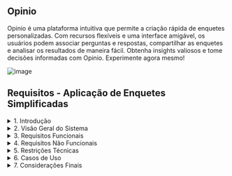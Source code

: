 ## Opinio

Opinio é uma plataforma intuitiva que permite a criação rápida de enquetes personalizadas. Com recursos flexíveis e uma interface amigável, os usuários podem associar perguntas e respostas, compartilhar as enquetes e analisar os resultados de maneira fácil. Obtenha insights valiosos e tome decisões informadas com Opinio. Experimente agora mesmo!

![image](https://github.com/Evandromck/sonic-meet-main/assets/64655153/cbf0b65f-d30b-467e-b2e9-25f3cc6d3253)

## Requisitos - Aplicação de Enquetes Simplificadas

<details>
<summary>1. Introdução</summary>

<br/>

-   1.1 Objetivo
     -   Criar uma aplicação de enquetes onde os usuários possam criar suas próprias enquetes e associar perguntas e respostas.
-   1.2 Escopo
     -   Desenvolver uma aplicação que permita aos usuários criar, editar, excluir e compartilhar enquetes, associando perguntas e respostas..
-   1.3 Definições, acrônimos e abreviações
     -   Definir os termos, acrônimos e abreviações utilizados ao longo da documentação, a fim de facilitar a compreensão do projeto e evitar ambiguidades.
</details>



<details>
<summary>2. Visão Geral do Sistema</summary>

<br/>

-   2.1 Descrição do Sistema
     -   Fornecer uma descrição concisa do sistema de enquetes simplificadas, destacando sua finalidade, principais características e funcionalidades.
-   2.2 Funcionalidades Principais
     -   Destacar de forma resumida as principais funcionalidades da aplicação de enquetes simplificadas, como criar enquetes, associar perguntas e respostas, compartilhar enquetes, responder a enquetes e visualizar resultados.
-   2.3 Público-alvo
     -   Identificar de forma sucinta o público-alvo da aplicação de enquetes simplificadas, como usuários em geral, profissionais de pesquisa, equipes de marketing, entre outros.
-   2.4 Plataformas Suportadas
     -   Enumerar de maneira concisa as plataformas nas quais a aplicação de enquetes simplificadas será suportada, como web, dispositivos móveis (iOS e Android) e possíveis sistemas operacionais compatíveis. 
</details>



<details>
<summary>3. Requisitos Funcionais</summary>

<br/>

-   3.1 Registro de Usuário
     -   Implementar um processo de registro de usuário que permita aos usuários criar uma conta na aplicação, fornecendo informações básicas, como nome, e-mail e senha.
-   3.2 Criação de Enquete
     -   Permitir que os usuários criem suas próprias enquetes, fornecendo um formulário onde eles possam inserir o título da enquete, as perguntas e as opções de resposta.
-   3.3 Associação de Perguntas e Respostas
     -   Possibilitar que os usuários associem perguntas às enquetes criadas e forneçam opções de resposta para cada pergunta.
-   3.4 Edição de Enquete
     -   Permitir que os usuários editem as enquetes que criaram, possibilitando a modificação do título, das perguntas e das opções de resposta.  
-   3.5 Exclusão de Enquete
     -   Dar aos usuários a opção de excluir as enquetes que criaram, removendo-as permanentemente do sistema. 
-   3.6 Compartilhamento de Enquete
     -   Facilitar o compartilhamento das enquetes com outras pessoas, permitindo que os usuários gerem links ou compartilhem nas redes sociais.     
-   3.7 Resposta às Enquetes
     -   Permitir que os usuários respondam às enquetes criadas por outros usuários, selecionando as opções de resposta disponíveis. 
-   3.8 Visualização de Resultados
     -   Apresentar aos usuários os resultados das enquetes, exibindo estatísticas e gráficos que mostram a distribuição das respostas. 
</details>


<details>
<summary>4. Requisitos Não Funcionais</summary>

<br/>

-   4.1 Interface de Usuário
     -   Desenvolver uma interface de usuário intuitiva e amigável que permita aos usuários interagirem facilmente com a aplicação de enquetes.
-   4.2 Segurança
     -   Implementar medidas de segurança para proteger os dados dos usuários, como autenticação de usuários, criptografia de dados sensíveis e prevenção de ataques.
-   4.3 Desempenho
     -   Garantir que a aplicação de enquetes tenha um bom desempenho, com tempos de resposta rápidos e capacidade de lidar com um grande número de usuários simultaneamente.
-   4.4 Disponibilidade
     -   Assegurar que a aplicação de enquetes esteja disponível e acessível aos usuários de forma contínua, com um mínimo de tempo de inatividade planejado. 
-   4.5 Manutenibilidade
     -   Desenvolver a aplicação de enquetes de forma modular e bem documentada, facilitando a manutenção e o suporte contínuo. 
-   4.6 Internacionalização
     -   Permitir que a aplicação de enquetes seja facilmente adaptável para suportar diferentes idiomas e localizações, atendendo a um público global.    

</details>


<details>
<summary>5. Restrições Técnicas</summary>

<br/>

-   5.1 Tecnologias Utilizadas
     -   Definir as principais tecnologias a serem utilizadas no desenvolvimento da aplicação de enquetes, como NestJS, TypeORM, ReactJS, PostgreSQL, Swagger, Material-UI, entre outras.
-   5.2 Integrações Externas
     -   Identificar as integrações externas necessárias para o funcionamento da aplicação de enquetes, como integração com serviços de autenticação, APIs de envio de e-mail ou compartilhamento em redes sociais.
-   5.3 Requisitos de Hardwar
     -   Especificar os requisitos mínimos de hardware necessários para executar a aplicação de enquetes, como capacidade de processamento, memória e armazenamento.
-   5.4 Requisitos de Software
     -   Listar os requisitos de software necessários para executar a aplicação de enquetes, como sistema operacional, versões específicas de navegadores, frameworks e bibliotecas.  

</details>


<details>
<summary>6. Casos de Uso</summary>

<br/>

-   6.1 Caso de Uso 1: Registro de Usuário
     -   Permitir que um usuário se registre na aplicação, fornecendo as informações necessárias, como nome, e-mail e senha.
-   6.2 Caso de Uso 2: Criação de Enquete
     -   Permitir que um usuário crie uma nova enquete, inserindo um título e adicionando perguntas e opções de resposta.
-   6.3 Caso de Uso 3: Associação de Perguntas e Respostas
     -   Possibilitar que um usuário associe perguntas às enquetes criadas e adicione opções de resposta para cada pergunta.
-   6.4 Caso de Uso 4: Edição de Enquete
     -   Permitir que um usuário edite uma enquete existente, alterando o título, adicionando ou removendo perguntas e opções de resposta.
-   6.5 Caso de Uso 5: Exclusão de Enquete 
     -   Dar ao usuário a capacidade de excluir uma enquete que ele tenha criado, removendo-a permanentemente do sistema.
-   6.6 Caso de Uso 6: Compartilhamento de Enquete
     -   Possibilitar que um usuário compartilhe uma enquete com outras pessoas, seja gerando um link de compartilhamento ou por meio de integrações com redes sociais.
-   6.7 Caso de Uso 7: Resposta às Enquetes
     -   Permitir que os usuários respondam às enquetes disponíveis, selecionando as opções de resposta desejadas.
-   6.8 Caso de Uso 8: Visualização de Resultados
     -   Apresentar aos usuários os resultados das enquetes, exibindo estatísticas e gráficos que demonstram a distribuição das respostas.     

</details>

<details>
<summary>7. Considerações Finais</summary>

<br/>

-   7.1 Riscos e Desafios
     -   Identificar os principais riscos e desafios que podem ser encontrados durante a implementação da aplicação de enquetes, como possíveis problemas de escalabilidade, dificuldades na integração com serviços externos ou desafios de segurança.
-   7.2 Melhorias Futuras
     -   Apresentar possíveis melhorias que podem ser implementadas na aplicação de enquetes no futuro, como a adição de recursos avançados de análise de dados, a integração com outras plataformas ou a personalização da interface do usuário.
-   7.3 Referências
     -   Incluir as referências utilizadas na criação da documentação da aplicação de enquetes, como documentações oficiais de tecnologias utilizadas, artigos relevantes e outras fontes de informação.  

</details>